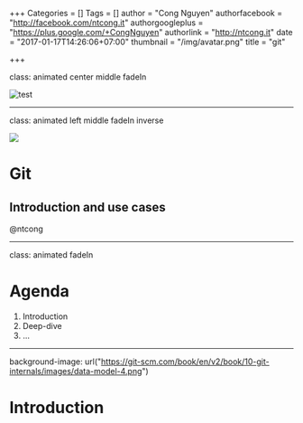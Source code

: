 +++
Categories = []
Tags = []
author = "Cong Nguyen"
authorfacebook = "http://facebook.com/ntcong.it"
authorgoogleplus = "https://plus.google.com/+CongNguyen"
authorlink = "http://ntcong.it"
date = "2017-01-17T14:26:06+07:00"
thumbnail = "/img/avatar.png"
title = "git"

+++

class: animated center middle fadeIn 

![test](/img/FPT_logo.png)

---

class: animated left middle fadeIn inverse

<div class='gdbar'><img src="/img/FPT_logo.png"></div>

# Git
## Introduction and use cases
@ntcong

---

class: animated fadeIn 

# Agenda

1. Introduction
2. Deep-dive
3. ...

---

background-image: url("https://git-scm.com/book/en/v2/book/10-git-internals/images/data-model-4.png")

# Introduction
